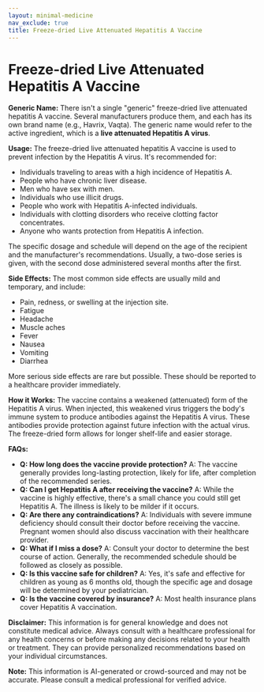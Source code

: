 ```yaml
---
layout: minimal-medicine
nav_exclude: true
title: Freeze-dried Live Attenuated Hepatitis A Vaccine
---
```


# Freeze-dried Live Attenuated Hepatitis A Vaccine

**Generic Name:**  There isn't a single "generic" freeze-dried live attenuated hepatitis A vaccine.  Several manufacturers produce them, and each has its own brand name (e.g., Havrix, Vaqta).  The generic name would refer to the active ingredient, which is a **live attenuated Hepatitis A virus**.

**Usage:**  The freeze-dried live attenuated hepatitis A vaccine is used to prevent infection by the Hepatitis A virus. It's recommended for:

* Individuals traveling to areas with a high incidence of Hepatitis A.
* People who have chronic liver disease.
* Men who have sex with men.
* Individuals who use illicit drugs.
* People who work with Hepatitis A-infected individuals.
* Individuals with clotting disorders who receive clotting factor concentrates.
* Anyone who wants protection from Hepatitis A infection.

The specific dosage and schedule will depend on the age of the recipient and the manufacturer's recommendations.  Usually, a two-dose series is given, with the second dose administered several months after the first.

**Side Effects:** The most common side effects are usually mild and temporary, and include:

* Pain, redness, or swelling at the injection site.
* Fatigue
* Headache
* Muscle aches
* Fever
* Nausea
* Vomiting
* Diarrhea

More serious side effects are rare but possible.  These should be reported to a healthcare provider immediately.

**How it Works:** The vaccine contains a weakened (attenuated) form of the Hepatitis A virus.  When injected, this weakened virus triggers the body's immune system to produce antibodies against the Hepatitis A virus.  These antibodies provide protection against future infection with the actual virus.  The freeze-dried form allows for longer shelf-life and easier storage.

**FAQs:**

* **Q: How long does the vaccine provide protection?**  A:  The vaccine generally provides long-lasting protection, likely for life, after completion of the recommended series.
* **Q: Can I get Hepatitis A after receiving the vaccine?** A: While the vaccine is highly effective, there's a small chance you could still get Hepatitis A.  The illness is likely to be milder if it occurs.
* **Q: Are there any contraindications?** A:  Individuals with severe immune deficiency should consult their doctor before receiving the vaccine.  Pregnant women should also discuss vaccination with their healthcare provider.
* **Q: What if I miss a dose?** A: Consult your doctor to determine the best course of action.  Generally, the recommended schedule should be followed as closely as possible.
* **Q: Is this vaccine safe for children?** A: Yes, it's safe and effective for children as young as 6 months old, though the specific age and dosage will be determined by your pediatrician.
* **Q: Is the vaccine covered by insurance?** A: Most health insurance plans cover Hepatitis A vaccination.


**Disclaimer:** This information is for general knowledge and does not constitute medical advice.  Always consult with a healthcare professional for any health concerns or before making any decisions related to your health or treatment.  They can provide personalized recommendations based on your individual circumstances.


**Note:** This information is AI-generated or crowd-sourced and may not be accurate. Please consult a medical professional for verified advice.